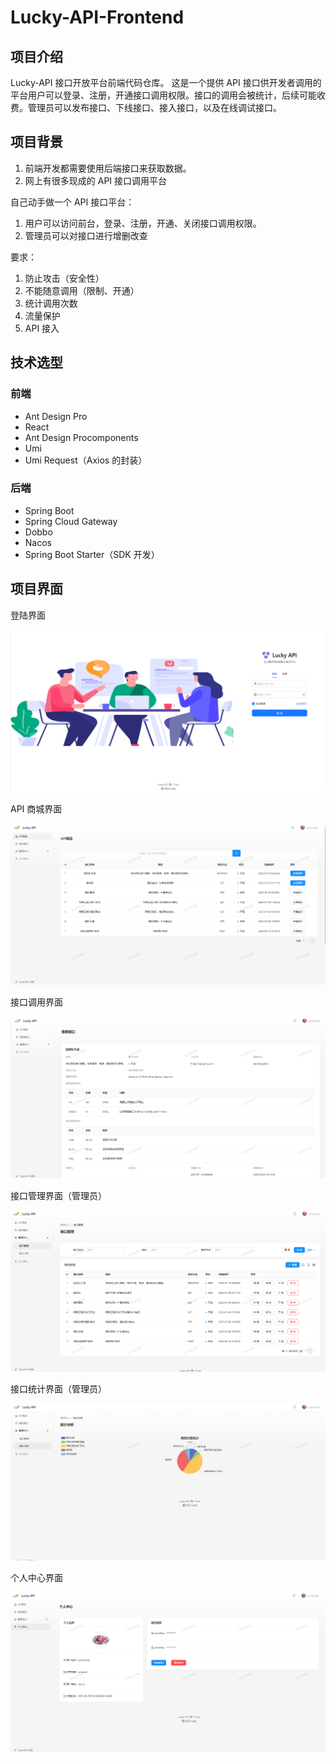 # Lucky-API-Frontend

## 项目介绍

Lucky-API 接口开放平台前端代码仓库。 这是一个提供 API 接口供开发者调用的平台用户可以登录、注册，开通接口调用权限。接口的调用会被统计，后续可能收费。管理员可以发布接口、下线接口、接入接口，以及在线调试接口。

## 项目背景

1. 前端开发都需要使用后端接口来获取数据。
2. 网上有很多现成的 API 接口调用平台

自己动手做一个 API 接口平台：

1. 用户可以访问前台，登录、注册，开通、关闭接口调用权限。
2. 管理员可以对接口进行增删改查

要求：

1. 防止攻击（安全性）
2. 不能随意调用（限制、开通）
3. 统计调用次数
4. 流量保护
5. API 接入

## 技术选型

### 前端

-   Ant Design Pro
-   React
-   Ant Design Procomponents
-   Umi
-   Umi Request（Axios 的封装）

### 后端

-   Spring Boot
-   Spring Cloud Gateway
-   Dobbo
-   Nacos
-   Spring Boot Starter（SDK 开发）

## 项目界面

登陆界面

![image](https://github.com/T1uck/luckyApi-frontend/blob/master/public/api/%E7%99%BB%E9%99%86%E7%95%8C%E9%9D%A2.png)

API 商城界面

![image](https://github.com/T1uck/luckyApi-frontend/blob/master/public/api/API%E5%95%86%E5%9F%8E%E7%95%8C%E9%9D%A2.png)

接口调用界面

![image](https://github.com/T1uck/luckyApi-frontend/blob/master/public/api/%E6%8E%A5%E5%8F%A3%E8%B0%83%E7%94%A8%E7%95%8C%E9%9D%A2.png)

接口管理界面（管理员）

![image](https://github.com/T1uck/luckyApi-frontend/blob/master/public/api/%E6%8E%A5%E5%8F%A3%E7%AE%A1%E7%90%86%E7%95%8C%E9%9D%A2.png)

接口统计界面（管理员）

![image](https://github.com/T1uck/luckyApi-frontend/blob/master/public/api/%E6%8E%A5%E5%8F%A3%E7%BB%9F%E8%AE%A1%E5%88%86%E6%9E%90%E7%95%8C%E9%9D%A2.png)

个人中心界面

![image](https://github.com/T1uck/luckyApi-frontend/blob/master/public/api/%E4%B8%AA%E4%BA%BA%E4%B8%AD%E5%BF%83%E7%95%8C%E9%9D%A2.png)
